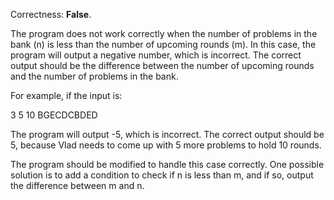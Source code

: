 Correctness: **False**.

The program does not work correctly when the number of problems in the bank (n) is less than the number of upcoming rounds (m). In this case, the program will output a negative number, which is incorrect. The correct output should be the difference between the number of upcoming rounds and the number of problems in the bank.

For example, if the input is:

3
5 10
BGECDCBDED

The program will output -5, which is incorrect. The correct output should be 5, because Vlad needs to come up with 5 more problems to hold 10 rounds.

The program should be modified to handle this case correctly. One possible solution is to add a condition to check if n is less than m, and if so, output the difference between m and n.